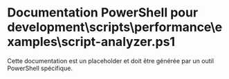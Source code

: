 # Documentation PowerShell pour development\scripts\performance\examples\script-analyzer.ps1

Cette documentation est un placeholder et doit être générée par un outil PowerShell spécifique.
